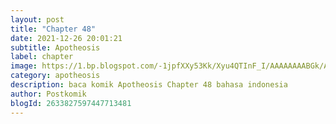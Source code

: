 ```yaml
---
layout: post 
title: "Chapter 48"
date: 2021-12-26 20:01:21
subtitle: Apotheosis
label: chapter
image: https://1.bp.blogspot.com/-1jpfXXy53Kk/Xyu4QTInF_I/AAAAAAAABGk/AL1Ekley3NsAdHEBbaxao7_vK2hm_97HACLcBGAsYHQ/s72-c/aaaa.jpg
category: apotheosis
description: baca komik Apotheosis Chapter 48 bahasa indonesia 
author: Postkomik
blogId: 2633827597447713481
---
```

